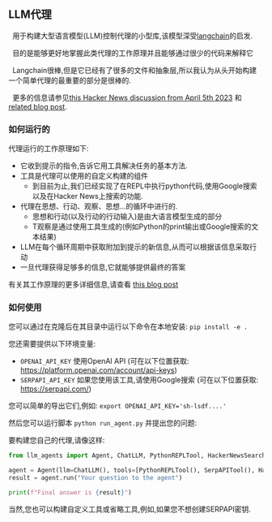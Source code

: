 ## LLM代理

&nbsp;&nbsp;用于构建大型语言模型(LLM)控制代理的小型库,该模型深受<a href="https://github.com/hwchase17/langchain/" target="_blank">langchain</a>的启发.

&nbsp;&nbsp;目的是能够更好地掌握此类代理的工作原理并且能够通过很少的代码来解释它

&nbsp;&nbsp;Langchain很棒,但是它已经有了很多的文件和抽象层,所以我认为从头开始构建一个简单代理的最重要的部分是很棒的.

&nbsp;&nbsp;更多的信息请参见<a href="https://news.ycombinator.com/item?id=35446171">this Hacker News discussion from April 5th 2023</a> 和 <a href="https://www.paepper.com/blog/posts/intelligent-agents-guided-by-llms/">related blog post</a>.

### 如何运行的

代理运行的工作原理如下:

* 它收到提示的指令,告诉它用工具解决任务的基本方法.
* 工具是代理可以使用的自定义构建的组件
    * 到目前为止,我们已经实现了在REPL中执行python代码,使用Google搜索以及在Hacker News上搜索的功能.
* 代理在思想、行动、观察、思想...的循环中进行的.
    * 思想和行动(以及行动的行动输入)是由大语言模型生成的部分
    * T观察是通过使用工具生成的(例如Python的print输出或Google搜索的文本结果)
* LLM在每个循环周期中获取附加到提示的新信息,从而可以根据该信息采取行动
* 一旦代理获得足够多的信息,它就能够提供最终的答案

有关其工作原理的更多详细信息,请查看 <a href="https://www.paepper.com/blog/posts/intelligent-agents-guided-by-llms/">this blog post</a>

### 如何使用

您可以通过在克隆后在其目录中运行以下命令在本地安装: `pip install -e .` 

您还需要提供以下环境变量:

* `OPENAI_API_KEY` 使用OpenAI API (可在以下位置获取: https://platform.openai.com/account/api-keys)
* `SERPAPI_API_KEY` 如果您使用该工具,请使用Google搜索 (可在以下位置获取: https://serpapi.com/)

您可以简单的导出它们,例如: `export OPENAI_API_KEY='sh-lsdf....'`

然后您可以运行脚本 `python run_agent.py` 并提出您的问题:

要构建您自己的代理,请像这样:

```python
from llm_agents import Agent, ChatLLM, PythonREPLTool, HackerNewsSearchTool, SerpAPITool

agent = Agent(llm=ChatLLM(), tools=[PythonREPLTool(), SerpAPITool(), HackerNewsSearchTool()])
result = agent.run("Your question to the agent")

print(f"Final answer is {result}")
```

当然,您也可以构建自定义工具或省略工具,例如,如果您不想创建SERPAPI密钥.
